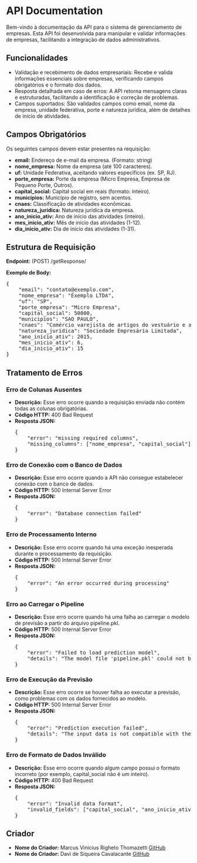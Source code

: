 <!DOCTYPE html>
<html lang="pt-BR">
<head>
<meta charset="UTF-8">
<meta name="viewport" content="width=device-width, initial-scale=1.0">
</head>
<body>
<h1>API Documentation</h1>
<p>
    Bem-vindo à documentação da API para o sistema de gerenciamento de empresas. Esta API foi desenvolvida para manipular e validar informações de empresas, facilitando a integração de dados administrativos.
</p>
 
<h2>Funcionalidades</h2>
<ul>
<li>Validação e recebimento de dados empresariais: Recebe e valida informações essenciais sobre empresas, verificando campos obrigatórios e o formato dos dados.</li>
<li>Resposta detalhada em caso de erros: A API retorna mensagens claras e estruturadas, facilitando a identificação e correção de problemas.</li>
<li>Campos suportados: São validados campos como email, nome da empresa, unidade federativa, porte e natureza jurídica, além de detalhes de início de atividades.</li>
</ul>

<h2>Campos Obrigatórios</h2>
<p>Os seguintes campos devem estar presentes na requisição:</p>
<ul>
<li><strong>email:</strong> Endereço de e-mail da empresa. (Formato: string)</li>
<li><strong>nome_empresa:</strong> Nome da empresa (até 100 caracteres).</li>
<li><strong>uf:</strong> Unidade Federativa, aceitando valores específicos (ex. SP, RJ).</li>
<li><strong>porte_empresa:</strong> Porte da empresa (Micro Empresa, Empresa de Pequeno Porte, Outros).</li>
<li><strong>capital_social:</strong> Capital social em reais (formato: inteiro).</li>
<li><strong>municipios:</strong> Município de registro, sem acentos.</li>
<li><strong>cnaes:</strong> Classificação de atividades econômicas.</li>
<li><strong>natureza_juridica:</strong> Natureza jurídica da empresa.</li>
<li><strong>ano_inicio_ativ:</strong> Ano de início das atividades (inteiro).</li>
<li><strong>mes_inicio_ativ:</strong> Mês de início das atividades (1-12).</li>
<li><strong>dia_inicio_ativ:</strong> Dia de início das atividades (1-31).</li>
</ul>
 
<h2>Estrutura de Requisição</h2>

<p><strong>Endpoint:</strong> (POST) /getResponse/</p>
 
<p><strong>Exemplo de Body:</strong></p>
<pre>
{
    "email": "contato@exemplo.com",
    "nome_empresa": "Exemplo LTDA",
    "uf": "SP",
    "porte_empresa": "Micro Empresa",
    "capital_social": 50000,
    "municipios": "SAO PAULO",
    "cnaes": "Comércio varejista de artigos do vestuário e acessórios",
    "natureza_juridica": "Sociedade Empresária Limitada",
    "ano_inicio_ativ": 2015,
    "mes_inicio_ativ": 6,
    "dia_inicio_ativ": 15
}
</pre>
 
<h2>Tratamento de Erros</h2>
 
<h3>Erro de Colunas Ausentes</h3>
<ul>
<li><strong>Descrição:</strong> Esse erro ocorre quando a requisição enviada não contém todas as colunas obrigatórias.</li>
<li><strong>Código HTTP:</strong> 400 Bad Request</li>
<li><strong>Resposta JSON:</strong>
<pre>
{
    "error": "missing required columns",
    "missing_columns": ["nome_empresa", "capital_social"]
}
</pre>
</li>
</ul>
 
<h3>Erro de Conexão com o Banco de Dados</h3>
<ul>
<li><strong>Descrição:</strong> Esse erro ocorre quando a API não consegue estabelecer conexão com o banco de dados.</li>
<li><strong>Código HTTP:</strong> 500 Internal Server Error</li>
<li><strong>Resposta JSON:</strong>
<pre>
{
    "error": "Database connection failed"
}
</pre>
</li>
</ul>
 
<h3>Erro de Processamento Interno</h3>
<ul>
<li><strong>Descrição:</strong> Esse erro ocorre quando há uma exceção inesperada durante o processamento da requisição.</li>
<li><strong>Código HTTP:</strong> 500 Internal Server Error</li>
<li><strong>Resposta JSON:</strong>
<pre>
{
    "error": "An error occurred during processing"
}
</pre>
</li>
</ul>
 
<h3>Erro ao Carregar o Pipeline</h3>
<ul>
<li><strong>Descrição:</strong> Esse erro ocorre quando há uma falha ao carregar o modelo de previsão a partir do arquivo pipeline.pkl.</li>
<li><strong>Código HTTP:</strong> 500 Internal Server Error</li>
<li><strong>Resposta JSON:</strong>
<pre>
{
    "error": "Failed to load prediction model",
    "details": "The model file 'pipeline.pkl' could not be found"
}
</pre>
</li>
</ul>
 
<h3>Erro de Execução da Previsão</h3>
<ul>
<li><strong>Descrição:</strong> Esse erro ocorre se houver falha ao executar a previsão, como problemas com os dados fornecidos ao modelo.</li>
<li><strong>Código HTTP:</strong> 500 Internal Server Error</li>
<li><strong>Resposta JSON:</strong>
<pre>
{
    "error": "Prediction execution failed",
    "details": "The input data is not compatible with the prediction model"
}
</pre>
</li>
</ul>
 
<h3>Erro de Formato de Dados Inválido</h3>
<ul>
<li><strong>Descrição:</strong> Esse erro ocorre quando algum campo possui o formato incorreto (por exemplo, capital_social não é um inteiro).</li>
<li><strong>Código HTTP:</strong> 400 Bad Request</li>
<li><strong>Resposta JSON:</strong>
<pre>
{
    "error": "Invalid data format",
    "invalid_fields": ["capital_social", "ano_inicio_ativ"]
}
</pre>
</li>
</ul>
 
<h2>Criador</h2>
<ul>
<li><strong>Nome do Criador:</strong> Marcus Vinicius Righeto Thomazetti <a href="https://github.com/MarcusVinciusRT">GitHub</a></li>
<li><strong>Nome do Criador:</strong> Davi de Siqueira Cavalacante <a href="https://github.com/davaslindo">GitHub</a></li>
</ul>
</body>
</html>